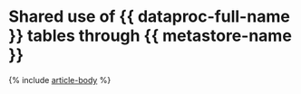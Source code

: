 # Shared use of {{ dataproc-full-name }} tables through {{ metastore-name }}

{% include [article-body](../../_tutorials/dataplatform/data-processing/data-processing-to-data-processing.md) %}
